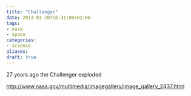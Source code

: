 ```yaml
---
title: "Challenger"
date: 2013-01-28T16:31:00+02:00
tags:
- nasa
- space
categories:
- science
aliases:
draft: true
---
```


27 years ago the Challenger exploded

<http://www.nasa.gov/multimedia/imagegallery/image_gallery_2437.html>

